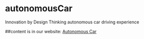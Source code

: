 # autonomousCar
Innovation by Design Thinking autonomous car driving experience 

##content is in our website: [Autonomous Car](http://junjunguo.com/autonomousCar/)
